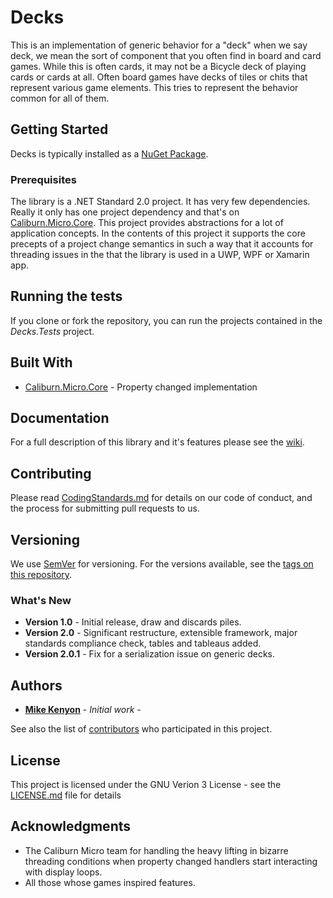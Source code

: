 # Decks

This is an implementation of generic behavior for a "deck" when we say deck, we mean the sort of component that you often find in 
board and card games.  While this is often cards, it may not be a Bicycle deck of playing cards or cards at all.  Often board games
have decks of tiles or chits that represent various game elements.  This tries to represent the behavior common for all of them.

## Getting Started

Decks is typically installed as a [NuGet Package](https://www.nuget.org/packages/Decks/).

### Prerequisites

The library is a .NET Standard 2.0 project.  It has very few dependencies.  Really it only has one project dependency and that's on
[Caliburn.Micro.Core](https://www.nuget.org/packages/Caliburn.Micro.Core/).  This project provides abstractions for a lot of 
application concepts.  In the contents of this project it supports the core precepts of a project change semantics in such a way that it
accounts for threading issues in the that the library is used in a UWP, WPF or Xamarin app.

## Running the tests

If you clone or fork the repository, you can run the projects contained in the *Decks.Tests* project.  


## Built With

* [Caliburn.Micro.Core](https://www.nuget.org/packages/Caliburn.Micro.Core/) - Property changed implementation

## Documentation

For a full description of this library and it's features please see the [wiki](https://github.com/MikeKenyon/Decks/wiki).

## Contributing

Please read [CodingStandards.md](https://gist.github.com/PurpleBooth/b24679402957c63ec426) for details on our code of conduct, 
and the process for submitting pull requests to us.

## Versioning

We use [SemVer](http://semver.org/) for versioning. For the versions available, see the [tags on this repository](https://github.com/MikeKenyon/Decks/tags). 

### What's New

* **Version 1.0** - Initial release, draw and discards piles.
* **Version 2.0** - Significant restructure, extensible framework, major standards compliance check, tables and tableaus added.
* **Version 2.0.1** - Fix for a serialization issue on generic decks.

## Authors

* **[Mike Kenyon](https://github.com/MikeKenyon)** - *Initial work* - 

See also the list of [contributors](https://github.com/your/project/contributors) who participated in this project.

## License

This project is licensed under the GNU Verion 3 License - see the [LICENSE.md](LICENSE.md) file for details

## Acknowledgments

* The Caliburn Micro team for handling the heavy lifting in bizarre threading conditions when property changed handlers start interacting 
with display loops.
* All those whose games inspired features.
